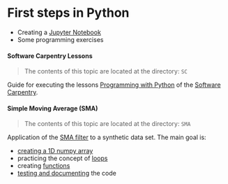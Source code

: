 # First steps in Python

* Creating a [Jupyter Notebook](http://jupyter.readthedocs.io/en/latest/)
* Some programming exercises

#### Software Carpentry Lessons

> The contents of this topic are located at the directory: `SC`

Guide for executing the lessons 
[Programming with Python](http://swcarpentry.github.io/python-novice-inflammation/)
of the [Software Carpentry](http://software-carpentry.org/).

#### Simple Moving Average (SMA)

> The contents of this topic are located at the directory: `SMA`

Application of the [SMA filter](https://en.wikipedia.org/wiki/Moving_average#Simple_moving_average) 
to a synthetic data set. The main goal is:

* [creating a 1D numpy array](http://docs.scipy.org/doc/numpy/reference/routines.array-creation.html)
* practicing the concept of [loops](http://swcarpentry.github.io/python-novice-inflammation/02-loop.html)
* creating [functions](http://swcarpentry.github.io/python-novice-inflammation/06-func.html)
* [testing and documenting](http://swcarpentry.github.io/python-novice-inflammation/06-func.html) the code